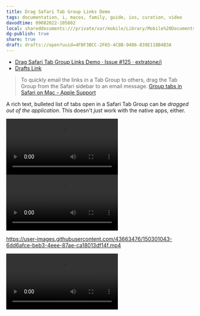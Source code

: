 ```yaml
---
title: Drag Safari Tab Group Links Demo
tags: documentation, i, macos, family, guide, ios, curation, video
davodtime: 09082022-105602
local: shareddocuments:///private/var/mobile/Library/Mobile%20Documents/iCloud~md~obsidian/Documents/OBSHIDDIAN/drafts/4FBF3BCC-2F65-4C8B-9486-839E118B4B3A.md
dg-publish: true
share: true
draft: drafts://open?uuid=4FBF3BCC-2F65-4C8B-9486-839E118B4B3A
---
```

- [Drag Safari Tab Group Links Demo · Issue #125 · extratone/i](https://github.com/extratone/i/issues/125)
- [Drafts Link](drafts://open?uuid=4FBF3BCC-2F65-4C8B-9486-839E118B4B3A)


> To quickly email the links in a Tab Group to others, drag the Tab Group from the Safari sidebar to an email message.
 [Group tabs in Safari on Mac - Apple Support](https://support.apple.com/guide/safari/group-tabs-ibrwa2d73908/mac)

A rich text, bulleted list of tabs open in a Safari Tab Group can be *dragged out of the application*. This doesn't *just* work with the native apps, either.

<video controls>
  <source src="https://user-images.githubusercontent.com/43663476/150300955-2cac0aa9-237c-47a2-8a64-00398048a760.mp4">
</video>

<video controls>
  <source src="https://user-images.githubusercontent.com/43663476/150300955-2cac0aa9-237c-47a2-8a64-00398048a760.mp4">
</video>

https://user-images.githubusercontent.com/43663476/150301043-6dd6afce-beb3-4eee-87ae-ca18013df14f.mp4

<video controls>
  <source src="https://user-images.githubusercontent.com/43663476/150301043-6dd6afce-beb3-4eee-87ae-ca18013df14f.mp4">
</video>